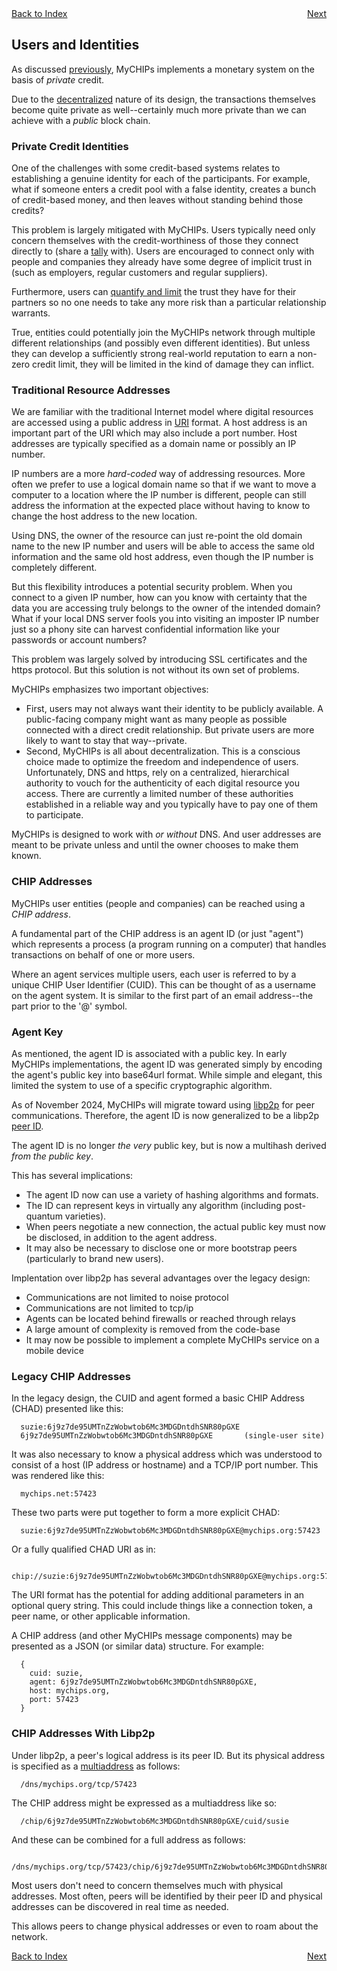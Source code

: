 <div style="display: flex; justify-content: space-between;">
  <a href="README.md#contents">Back to Index</a>
  <a href="learn-tally.md">Next</a>
</div>

## Users and Identities

As discussed [previously](learn-general.md#money-as-credit), MyCHIPs implements
a monetary system on the basis of <i>private</i> credit.

Due to the [decentralized](learn-general.md#decentralization) nature of its
design, the transactions themselves become quite private as well--certainly much
more private than we can achieve with a <i>public</i> block chain.

### Private Credit Identities
One of the challenges with some credit-based systems relates to establishing a
genuine identity for each of the participants.  For example, what if someone
enters a credit pool with a false identity, creates a bunch of credit-based money,
and then leaves without standing behind those credits?

This problem is largely mitigated with MyCHIPs.
Users typically need only concern themselves with the credit-worthiness of those
they connect directly to (share a [tally](learn-tally.md) with).
Users are encouraged to connect only with people and companies they already have some 
degree of implicit trust in (such as employers, regular customers and regular suppliers).

Furthermore, users can [quantify and limit](learn-tally#credit-terms) the trust they
have for their partners so no one needs to take any more risk than a 
particular relationship warrants.

True, entities could potentially join the MyCHIPs network through multiple different 
relationships (and possibly even different identities).
But unless they can develop a sufficiently strong real-world reputation to earn a 
non-zero credit limit, they will be limited in the kind of damage they can inflict.

### Traditional Resource Addresses
We are familiar with the traditional Internet model where digital resources are
accessed using a public address in [URI](https://en.wikipedia.org/wiki/URI) format.
A host address is an important part of the URI which may also include a port number.
Host addresses are typically specified as a domain name or possibly an IP number.

IP numbers are a more <i>hard-coded</i> way of addressing resources.  More often
we prefer to use a logical domain name so that if we want to move a computer to a location
where the IP number is different, people can still address the information at the
expected place without having to know to change the host address to the new location.

Using DNS, the owner of the resource can just re-point the old domain name to the new IP
number and users will be able to access the same old information and the same old host
address, even though the IP number is completely different.

But this flexibility introduces a potential security problem.  When you connect to a given 
IP number, how can you know with certainty that the data you are accessing truly belongs to 
the owner of the intended domain?  What if your local DNS server fools you into visiting
an imposter IP number just so a phony site can harvest confidential information like your
passwords or account numbers?

This problem was largely solved by introducing SSL certificates and the https protocol.
But this solution is not without its own set of problems.

MyCHIPs emphasizes two important objectives:
- First, users may not always want their identity to be publicly available.
  A public-facing company might want as many people as possible connected with
  a direct credit relationship.  But private users are more likely to want to stay
  that way--private.
- Second, MyCHIPs is all about decentralization.  This is a conscious choice made to
  optimize the freedom and independence of users.  Unfortunately, DNS and https, rely
  on a centralized, hierarchical authority to vouch for the authenticity of each digital 
  resource you access.
  There are currently a limited number of these authorities established in a reliable 
  way and you typically have to pay one of them to participate.

MyCHIPs is designed to work with <i>or without</i> DNS.  And user addresses are meant
to be private unless and until the owner chooses to make them known.

### CHIP Addresses
MyCHIPs user entities (people and companies) can be reached using a _CHIP address_.

A fundamental part of the CHIP address is an agent ID (or just "agent") which 
represents a process (a program running on a computer) that handles transactions on 
behalf of one or more users.

Where an agent services multiple users, each user is referred to by a unique
CHIP User Identifier (CUID).
This can be thought of as a username on the agent system.
It is similar to the first part of an email address--the part prior to the '@' symbol.

### Agent Key
As mentioned, the agent ID is associated with a public key.
In early MyCHIPs implementations, the agent ID was generated simply by encoding
the agent's public key into base64url format.
While simple and elegant, this limited the system to use of a specific cryptographic algorithm.

As of November 2024, MyCHIPs will migrate toward using [libp2p](https://libp2p.io/)
for peer communications.
Therefore, the agent ID is now generalized to be a libp2p [peer ID](https://docs.libp2p.io/concepts/fundamentals/peers/).

The agent ID is no longer _the very_ public key, but is now a multihash derived _from the public key_.

This has several implications:
- The agent ID now can use a variety of hashing algorithms and formats.
- The ID can represent keys in virtually any algorithm (including post-quantum varieties).
- When peers negotiate a new connection, the actual public key must now be disclosed, in addition to the agent address.
- It may also be necessary to disclose one or more bootstrap peers (particularly to brand new users).

Implentation over libp2p has several advantages over the legacy design:
- Communications are not limited to noise protocol
- Communications are not limited to tcp/ip
- Agents can be located behind firewalls or reached through relays
- A large amount of complexity is removed from the code-base
- It may now be possible to implement a complete MyCHIPs service on a mobile device

### Legacy CHIP Addresses
In the legacy design, the CUID and agent formed a basic CHIP Address (CHAD) presented like this:
```
  suzie:6j9z7de95UMTnZzWobwtob6Mc3MDGDntdhSNR80pGXE
  6j9z7de95UMTnZzWobwtob6Mc3MDGDntdhSNR80pGXE		(single-user site)
```
It was also necessary to know a physical address which was understood to consist of
a host (IP address or hostname) and a TCP/IP port number.
This was rendered like this:
```
  mychips.net:57423
```
These two parts were put together to form a more explicit CHAD:
```
  suzie:6j9z7de95UMTnZzWobwtob6Mc3MDGDntdhSNR80pGXE@mychips.org:57423
```
Or a fully qualified CHAD URI as in:
```
  chip://suzie:6j9z7de95UMTnZzWobwtob6Mc3MDGDntdhSNR80pGXE@mychips.org:57423
```
The URI format has the potential for adding additional parameters in an optional
query string.  This could include things like a connection token, a peer name, or
other applicable information.

A CHIP address (and other MyCHIPs message components) may be presented as a JSON (or similar data) structure.
For example:
```
  {
    cuid: suzie,
    agent: 6j9z7de95UMTnZzWobwtob6Mc3MDGDntdhSNR80pGXE,
    host: mychips.org,
    port: 57423
  }
```

### CHIP Addresses With Libp2p
Under libp2p, a peer's logical address is its peer ID.
But its physical address is specified as a [multiaddress](https://docs.libp2p.io/concepts/fundamentals/addressing/) as follows:
```
  /dns/mychips.org/tcp/57423
```
The CHIP address might be expressed as a multiaddress like so:
```
  /chip/6j9z7de95UMTnZzWobwtob6Mc3MDGDntdhSNR80pGXE/cuid/susie
```
And these can be combined for a full address as follows:
```
  /dns/mychips.org/tcp/57423/chip/6j9z7de95UMTnZzWobwtob6Mc3MDGDntdhSNR80pGXE/cuid/susie
```
Most users don't need to concern themselves much with physical addresses.
Most often, peers will be identified by their peer ID and physical addresses can be discovered in real time as needed.

This allows peers to change physical addresses or even to roam about the network.

<div style="display: flex; justify-content: space-between;">
  <a href="README.md#contents">Back to Index</a>
  <a href="learn-tally.md">Next</a>
</div>
